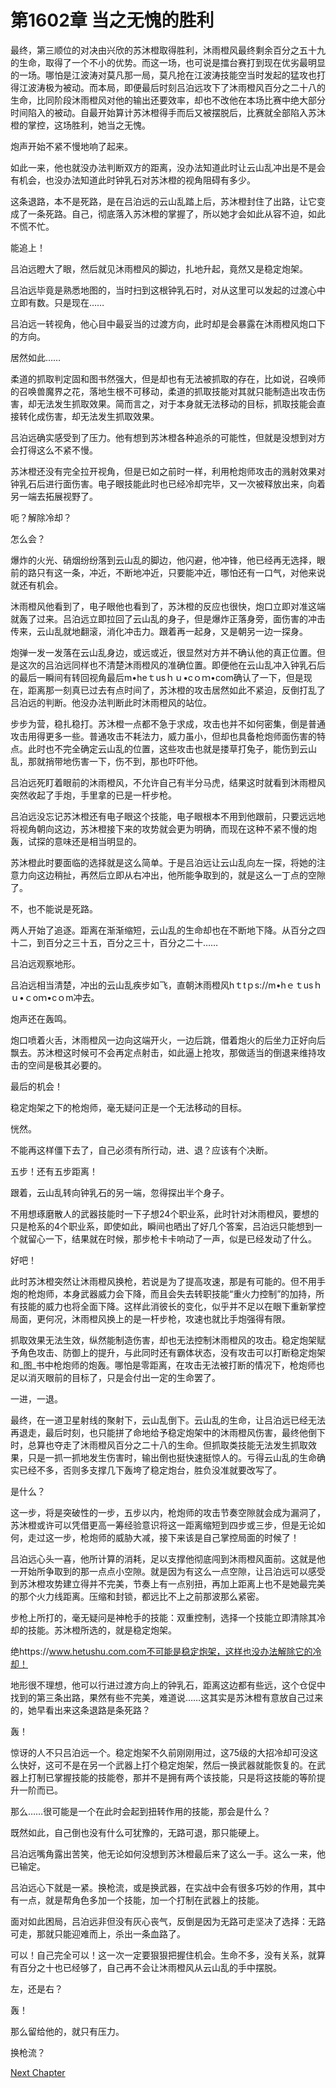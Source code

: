 # 第1602章 当之无愧的胜利

最终，第三顺位的对决由兴欣的苏沐橙取得胜利，沐雨橙风最终剩余百分之五十九的生命，取得了一个不小的优势。而这一场，也可说是擂台赛打到现在优劣最明显的一场。哪怕是江波涛对莫凡那一局，莫凡抢在江波涛技能空当时发起的猛攻也打得江波涛极为被动。而本局，即便最后时刻吕泊远攻下了沐雨橙风百分之二十八的生命，比同阶段沐雨橙风对他的输出还要效率，却也不改他在本场比赛中绝大部分时间陷入的被动。自最开始算计苏沐橙得手而后又被摆脱后，比赛就全部陷入苏沐橙的掌控，这场胜利，她当之无愧。

炮声开始不紧不慢地响了起来。

如此一来，他也就没办法判断双方的距离，没办法知道此时让云山乱冲出是不是会有机会，也没办法知道此时钟乳石对苏沐橙的视角阻碍有多少。

这条退路，本不是死路，是在吕泊远的云山乱踏上后，苏沐橙封住了出路，让它变成了一条死路。自己，彻底落入苏沐橙的掌握了，所以她才会如此从容不迫，如此不慌不忙。

能追上！

吕泊远瞪大了眼，然后就见沐雨橙风的脚边，扎地升起，竟然又是稳定炮架。

吕泊远毕竟是熟悉地图的，当时扫到这根钟乳石时，对从这里可以发起的过渡心中立即有数。只是现在……

吕泊远一转视角，他心目中最妥当的过渡方向，此时却是会暴露在沐雨橙风炮口下的方向。

居然如此……

柔道的抓取判定固和图书然强大，但是却也有无法被抓取的存在，比如说，召唤师的召唤兽魔界之花，落地生根不可移动，柔道的抓取技能对其就只能制造出攻击伤害，却无法发生抓取效果。简而言之，对于本身就无法移动的目标，抓取技能会直接转化成伤害，却无法发生抓取效果。

吕泊远确实感受到了压力。他有想到苏沐橙各种追杀的可能性，但就是没想到对方会打得这么不紧不慢。

苏沐橙还没有完全拉开视角，但是已如之前时一样，利用枪炮师攻击的溅射效果对钟乳石后进行面伤害。电子眼技能此时也已经冷却完毕，又一次被释放出来，向着另一端去拓展视野了。

呃？解除冷却？

怎么会？

爆炸的火光、硝烟纷纷落到云山乱的脚边，他闪避，他冲锋，他已经再无选择，眼前的路只有这一条，冲近，不断地冲近，只要能冲近，哪怕还有一口气，对他来说就还有机会。

沐雨橙风他看到了，电子眼他也看到了，苏沐橙的反应也很快，炮口立即对准这端就轰了过来。吕泊远立即拉回了云山乱的身子，但是爆炸正落身旁，面伤害的冲击传来，云山乱就地翻滚，消化冲击力。跟着再一起身，又是朝另一边一探身。

炮弹一发一发落在云山乱身边，或远或近，很显然对方并不确认他的真正位置。但是这次的吕泊远同样也不清楚沐雨橙风的准确位置。即便他在云山乱冲入钟乳石后的最后一瞬间有转回视角最后m•heｔusｈｕ•cｏｍ•com确认了一下，但是现在，距离那一刻真已过去有点时间了，苏沐橙的攻击居然如此不紧迫，反倒打乱了吕泊远的判断。他没办法判断此时沐雨橙风的站位。

步步为营，稳扎稳打。苏沐橙一点都不急于求成，攻击也并不如何密集，倒是普通攻击用得更多一些。普通攻击不耗法力，威力虽小，但却也具备枪炮师面伤害的特点。此时也不完全确定云山乱的位置，这些攻击也就是搂草打兔子，能伤到云山乱，那就捎带地伤害一下，伤不到，那也吓吓他。

吕泊远死盯着眼前的沐雨橙风，不允许自己有半分马虎，结果这时就看到沐雨橙风突然收起了手炮，手里拿的已是一杆步枪。

吕泊远没忘记苏沐橙还有电子眼这个技能，电子眼根本不用到他跟前，只要远远地将视角朝向这边，苏沐橙接下来的攻势就会更为明确，而现在这种不紧不慢的炮轰，试探的意味还是相当明显的。

苏沐橙此时要面临的选择就是这么简单。于是吕泊远让云山乱向左一探，将她的注意力向这边稍扯，再然后立即从右冲出，他所能争取到的，就是这么一丁点的空隙了。

不，也不能说是死路。

两人开始了追逐。距离在渐渐缩短，云山乱的生命却也在不断地下降。从百分之四十二，到百分之三十五，百分之三十，百分之二十……

吕泊远观察地形。

吕泊远相当清楚，冲出的云山乱疾步如飞，直朝沐雨橙风hｔtｐs://m•hｅｔusｈｕ•ｃoｍ•cｏm冲去。

炮声还在轰鸣。

炮口喷着火舌，沐雨橙风一边向这端开火，一边后跳，借着炮火的后坐力正好向后飘去。苏沐橙这时候可不会再定点射击，如此逼上抢攻，那做适当的倒退来维持攻击的空间是极其必要的。

最后的机会！

稳定炮架之下的枪炮师，毫无疑问正是一个无法移动的目标。

恍然。

不能再这样僵下去了，自己必须有所行动，进、退？应该有个决断。

五步！还有五步距离！

跟着，云山乱转向钟乳石的另一端，忽得探出半个身子。

不用想琢磨散人的武器技能时一下子想24个职业系，此时针对沐雨橙风，要想的只是枪系的4个职业系，即使如此，瞬间也晒出了好几个答案，吕泊远只能想到一个就留心一下，结果就在时候，那步枪卡卡响动了一声，似是已经发动了什么。

好吧！

此时苏沐橙突然让沐雨橙风换枪，若说是为了提高攻速，那是有可能的。但不用手炮的枪炮师，本身武器威力会下降，而且会失去转职技能“重火力控制”的加持，所有技能的威力也将全面下降。这样此消彼长的变化，似乎并不足以在眼下重新掌控局面，更何况，沐雨橙风换上的是一杆步枪，攻速也就比手炮强得有限。

抓取效果无法生效，纵然能制造伤害，却也无法控制沐雨橙风的攻击。稳定炮架赋予角色攻击、防御上的提升，与此同时还有霸体状态，没有攻击可以打断稳定炮架和_图_书中枪炮师的炮轰。哪怕是零距离，在攻击无法被打断的情况下，枪炮师也足以消灭眼前的目标了，只是会付出一定的生命罢了。

一进，一退。

最终，在一道卫星射线的聚射下，云山乱倒下。云山乱的生命，让吕泊远已经无法再退走，最后时刻，也只能拼了命地给予稳定炮架中的沐雨橙风伤害，最终他倒下时，总算也夺走了沐雨橙风百分之二十八的生命。但抓取类技能无法发生抓取效果，只是一抓一抓地发生伤害时，输出倒也挺快速挺惊人的。亏得云山乱的生命确实已经不多，否则多支撑几下轰垮了稳定炮台，胜负没准就要改写了。

是什么？

这一步，将是突破性的一步，五步以内，枪炮师的攻击节奏空隙就会成为漏洞了，苏沐橙或许可以凭借更高一筹经验意识将这一距离缩短到四步或三步，但是无论如何，走过这一步，枪炮师的威胁大减，接下来该是自己掌控局面的时候了！

吕泊远心头一喜，他所计算的消耗，足以支撑他彻底闯到沐雨橙风面前。这就是他一开始所争取到的那一点点小空隙。就是因为有这么一点空隙，让吕泊远可以感受到苏沐橙攻势建立得并不完美，节奏上有一点别扭，再加上距离上也不是她最完美的那个火力线距离。压缩和封锁，都远比不上之前那波那么紧密。

步枪上所打的，毫无疑问是神枪手的技能：双重控制，选择一个技能立即清除其冷却的技能。苏沐橙所选的，就是稳定炮架。

绝https://www.hetushu.com.com不可能是稳定炮架，这样也没办法解除它的冷却！

地形很不理想，他可以行进过渡方向上的钟乳石，距离这边都有些远，这个仓促中找到的第三条出路，果然有些不完美，难道说……这其实是苏沐橙有意放自己过来的，她早看出来这条退路是条死路？

轰！

惊讶的人不只吕泊远一个。稳定炮架不久前刚刚用过，这75级的大招冷却可没这么快好，这可不是在另一个武器上打个稳定炮架，然后一换武器就能恢复的。在武器上打制已掌握技能的技能卷，那并不是拥有两个该技能，只是将这技能的等阶提升一阶而已。

那么……很可能是一个在此时会起到扭转作用的技能，那会是什么？

既然如此，自己倒也没有什么可犹豫的，无路可退，那只能硬上。

吕泊远嘴角露出苦笑，他无论如何没想到苏沐橙最后来了这么一手。这么一来，他已输定。

吕泊远心下就是一紧。换枪流，或是换武器，在实战中会有很多巧妙的作用，其中有一点，就是帮角色多加一个技能，加一个打制在武器上的技能。

面对如此困局，吕泊远非但没有灰心丧气，反倒是因为无路可走坚决了选择：无路可走，那就只能迎难而上，杀出一条血路了。

可以！自己完全可以！这一次一定要狠狠把握住机会。生命不多，没有关系，就算有百分之十也已经够了，自己再不会让沐雨橙风从云山乱的手中摆脱。

左，还是右？

轰！

那么留给他的，就只有压力。

换枪流？



[Next Chapter](%E7%AC%AC1603%E7%AB%A0%20%E7%9B%B8%E4%BF%A1%E7%88%B1%E7%9A%84%E5%8A%9B%E9%87%8F.md)